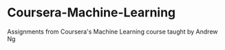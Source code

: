# Coursera-Machine-Learning

Assignments from Coursera's Machine Learning course taught by Andrew Ng
